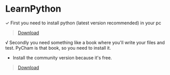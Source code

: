 # LearnPython
✓ First you need to install python (latest version recommended) in your pc
>[Download](https://www.python.org/downloads/release/python-3107/) 

√ Secondly you need something like a book where you'll write your files and test. PyCham is that book, so you need to install it.
* Install the community version because it's free.
>[Download](https://www.jetbrains.com/pycharm/download/#section=windows)
